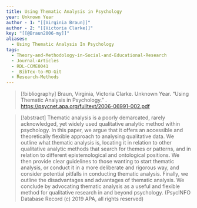 ```yaml
---
title: Using Thematic Analysis in Psychology
year: Unknown Year
author - 1: "[[Virginia Braun]]"
author - 2: "[[Victoria Clarke]]"
key: "[[@Braun2006-my]]"
aliases:
  - Using Thematic Analysis In Psychology
tags:
  - Theory-and-Methodology-in-Social-and-Educational-Research
  - Journal-Articles
  - RDL-CCME0041
  - _BibTex-to-MD-Git
  - Research-Methods
---
```


> [!bibliography]
> Braun, Virginia, Victoria Clarke. Unknown Year. “Using Thematic Analysis in Psychology.” . https://psycnet.apa.org/fulltext/2006-06991-002.pdf

> [!abstract]
> Thematic analysis is a poorly demarcated, rarely acknowledged, yet widely used qualitative analytic method within psychology. In this paper, we argue that it offers an accessible and theoretically flexible approach to analysing qualitative data. We outline what thematic analysis is, locating it in relation to other qualitative analytic methods that search for themes or patterns, and in relation to different epistemological and ontological positions. We then provide clear guidelines to those wanting to start thematic analysis, or conduct it in a more deliberate and rigorous way, and consider potential pitfalls in conducting thematic analysis. Finally, we outline the disadvantages and advantages of thematic analysis. We conclude by advocating thematic analysis as a useful and flexible method for qualitative research in and beyond psychology. (PsycINFO Database Record (c) 2019 APA, all rights reserved)